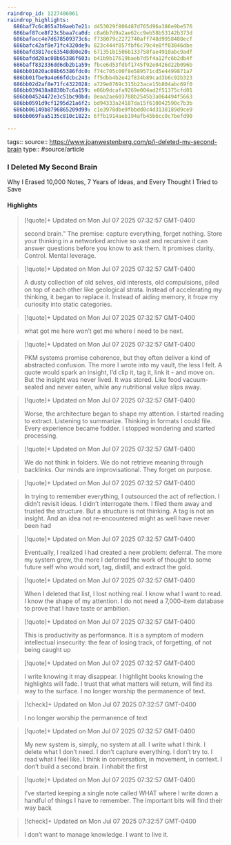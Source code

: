 ```yaml
---
raindrop_id: 1227406061
raindrop_highlights:
  686baf7c6c865a7b9aeb7e21: d453029f806487d765d96a386e9be576
  686baf87ce8f23c5baa7ca0d: c8a6b7d9a2ae62cc9eb58b53142b373d
  686bafacc4e7d678509373c6: f738079c2272740aff748d9958480ecf
  686bafc42af8e71fc4320de9: 823c444f857fbf6c79c4e8ff03846dbe
  686bafd3817ec63548d80e20: 671351b1506b133758fae4910abc9adf
  686bafdd20ac08b65386f603: b41b9b17619baeb7d5f4a12fc6b2db4f
  686baff832336dd6db2b1a59: fbce6d53fdbf1745f92e0426d22b096b
  686bb01020ac08b65386fdc0: f74c705c00f8e589571cd5e4499871a7
  686bb01fbe9a4e66fdcbc243: ff5dbb4b2e42f834b89cad3b6c92b323
  686bb02d2af8e71fc4322028: a729e0769c315b23ace15b804abc69f0
  686bb039438a8830b7c6a159: e06b9dcafa9269e004ad2f51375cfd01
  686bb04524472e3c51bc90bd: 0eaa2ae603788b2545b3a064494f5663
  686bb0591d9cf1295d21a6f2: bd94333a24187da15f610042590c7b3b
  686bb06149b8796865209d99: c1e3978dbe9fbbdd0c4d3138189d9ce9
  686bb069faa5135c810c1822: 6ffb1914aeb194afb45b6cc0c7befd90

---
```


tags::
source:: https://www.joanwestenberg.com/p/i-deleted-my-second-brain
type:: #source/article

### I Deleted My Second Brain

Why I Erased 10,000 Notes, 7 Years of Ideas, and Every Thought I Tried to Save

#### Highlights

> [!quote]+ Updated on Mon Jul 07 2025 07:32:57 GMT-0400
>
> second brain.” The premise: capture everything, forget nothing. Store your thinking in a networked archive so vast and recursive it can answer questions before you know to ask them. It promises clarity. Control. Mental leverage.

> [!quote]+ Updated on Mon Jul 07 2025 07:32:57 GMT-0400
>
> A dusty collection of old selves, old interests, old compulsions, piled on top of each other like geological strata. Instead of accelerating my thinking, it began to replace it. Instead of aiding memory, it froze my curiosity into static categories.

> [!quote]+ Updated on Mon Jul 07 2025 07:32:57 GMT-0400
>
> what got me here won’t get me where I need to be next.

> [!quote]+ Updated on Mon Jul 07 2025 07:32:57 GMT-0400
>
> PKM systems promise coherence, but they often deliver a kind of abstracted confusion. The more I wrote into my vault, the less I felt. A quote would spark an insight, I’d clip it, tag it, link it - and move on. But the insight was never lived. It was stored. Like food vacuum-sealed and never eaten, while any nutritional value slips away.

> [!quote]+ Updated on Mon Jul 07 2025 07:32:57 GMT-0400
>
> Worse, the architecture began to shape my attention. I started reading to extract. Listening to summarize. Thinking in formats I could file. Every experience became fodder. I stopped wondering and started processing.

> [!quote]+ Updated on Mon Jul 07 2025 07:32:57 GMT-0400
>
> We do not think in folders. We do not retrieve meaning through backlinks. Our minds are improvisational. They forget on purpose.

> [!quote]+ Updated on Mon Jul 07 2025 07:32:57 GMT-0400
>
> In trying to remember everything, I outsourced the act of reflection. I didn’t revisit ideas. I didn’t interrogate them. I filed them away and trusted the structure. But a structure is not thinking. A tag is not an insight. And an idea not re-encountered might as well have never been had

> [!quote]+ Updated on Mon Jul 07 2025 07:32:57 GMT-0400
>
> Eventually, I realized I had created a new problem: deferral. The more my system grew, the more I deferred the work of thought to some future self who would sort, tag, distill, and extract the gold.

> [!quote]+ Updated on Mon Jul 07 2025 07:32:57 GMT-0400
>
> When I deleted that list, I lost nothing real. I know what I want to read. I know the shape of my attention. I do not need a 7,000-item database to prove that I have taste or ambition.

> [!quote]+ Updated on Mon Jul 07 2025 07:32:57 GMT-0400
>
> This is productivity as performance. It is a symptom of modern intellectual insecurity: the fear of losing track, of forgetting, of not being caught up

> [!quote]+ Updated on Mon Jul 07 2025 07:32:57 GMT-0400
>
> I write knowing it may disappear. I highlight books knowing the highlights will fade. I trust that what matters will return, will find its way to the surface. I no longer worship the permanence of text.

> [!check]+ Updated on Mon Jul 07 2025 07:32:57 GMT-0400
>
> I no longer worship the permanence of text

> [!quote]+ Updated on Mon Jul 07 2025 07:32:57 GMT-0400
>
> My new system is, simply, no system at all. I write what I think. I delete what I don’t need. I don’t capture everything. I don’t try to. I read what I feel like. I think in conversation, in movement, in context. I don’t build a second brain. I inhabit the first

> [!quote]+ Updated on Mon Jul 07 2025 07:32:57 GMT-0400
>
> I’ve started keeping a single note called WHAT where I write down a handful of things I have to remember. The important bits will find their way back

> [!check]+ Updated on Mon Jul 07 2025 07:32:57 GMT-0400
>
> I don’t want to manage knowledge. I want to live it.
